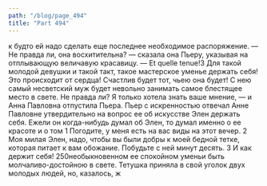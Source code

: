 ```yaml
---
path: "/blog/page_494"
title: "Part 494"
---
```


к будто ей надо сделать еще последнее необходимое распоряжение.
— Не правда ли, она восхитительна? — сказала она Пьеру, указывая на отплывающую величавую красавицу. — Et quelle tenue!3 Для такой молодой девушки и такой такт, такое мастерское уменье держать себя! Это происходит от сердца! Счастлив будет тот, чьею она будет! С нею самый несветский муж будет невольно занимать самое блестящее место в свете. Не правда ли? Я только хотела знать ваше мнение, — и Анна Павловна отпустила Пьера.
Пьер с искренностью отвечал Анне Павловне утвердительно на вопрос ее об искусстве Элен держать себя. Ежели он когда-нибудь думал об Элен, то думал именно о ее красоте и о том 1 Погодите, у меня есть на вас виды на этот вечер.
2 Моя милая Элен, надо, чтобы вы были добры к моей бедной тетке, которая питает к вам обожание. Побудьте с ней минут десять.
3 И как держит себя!
250необыкновенном ее спокойном уменьи быть молчаливо-достойною в свете.
Тетушка приняла в свой уголок двух молодых людей, но, казалось, ж
